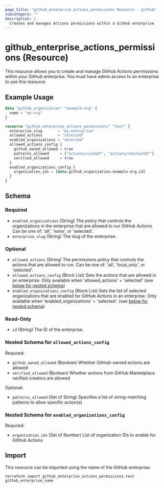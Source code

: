 ```yaml
---
page_title: "github_enterprise_actions_permissions Resource - github"
subcategory: ""
description: |-
  Creates and manages Actions permissions within a GitHub enterprise
---
```


# github_enterprise_actions_permissions (Resource)

This resource allows you to create and manage GitHub Actions permissions within your GitHub enterprise. You must have admin access to an enterprise to use this resource.

## Example Usage

```terraform
data "github_organization" "example-org" {
  name = "my-org"
}

resource "github_enterprise_actions_permissions" "test" {
  enterprise_slug       = "my-enterprise"
  allowed_actions       = "selected"
  enabled_organizations = "selected"
  allowed_actions_config {
    github_owned_allowed = true
    patterns_allowed     = ["actions/cache@*", "actions/checkout@*"]
    verified_allowed     = true
  }
  enabled_organizations_config {
    organization_ids = [data.github_organization.example-org.id]
  }
}
```

<!-- schema generated by tfplugindocs -->
## Schema

### Required

- `enabled_organizations` (String) The policy that controls the organizations in the enterprise that are allowed to run GitHub Actions. Can be one of: 'all', 'none', or 'selected'.
- `enterprise_slug` (String) The slug of the enterprise.

### Optional

- `allowed_actions` (String) The permissions policy that controls the actions that are allowed to run. Can be one of: 'all', 'local_only', or 'selected'.
- `allowed_actions_config` (Block List) Sets the actions that are allowed in an enterprise. Only available when 'allowed_actions' = 'selected' (see [below for nested schema](#nestedblock--allowed_actions_config))
- `enabled_organizations_config` (Block List) Sets the list of selected organizations that are enabled for GitHub Actions in an enterprise. Only available when 'enabled_organizations' = 'selected'. (see [below for nested schema](#nestedblock--enabled_organizations_config))

### Read-Only

- `id` (String) The ID of the enterprise.

<a id="nestedblock--allowed_actions_config"></a>
### Nested Schema for `allowed_actions_config`

Required:

- `github_owned_allowed` (Boolean) Whether GitHub-owned actions are allowed
- `verified_allowed` (Boolean) Whether actions from GitHub Marketplace verified creators are allowed

Optional:

- `patterns_allowed` (Set of String) Specifies a list of string-matching patterns to allow specific action(s)


<a id="nestedblock--enabled_organizations_config"></a>
### Nested Schema for `enabled_organizations_config`

Required:

- `organization_ids` (Set of Number) List of organization IDs to enable for GitHub Actions

## Import

This resource can be imported using the name of the GitHub enterprise:

```shell
terraform import github_enterprise_actions_permissions.test github_enterprise_name
```
